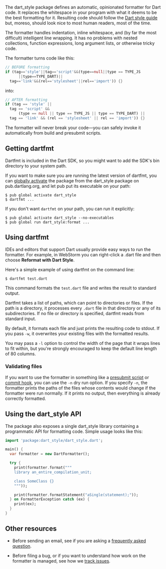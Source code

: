 The dart_style package defines an automatic, opinionated formatter for Dart
code. It replaces the whitespace in your program with what it deems to be the
best formatting for it. Resulting code should follow the [Dart style guide][]
but, moreso, should look nice to most human readers, most of the time.

[dart style guide]: https://www.dartlang.org/guides/language/effective-dart/style

The formatter handles indentation, inline whitespace, and
(by far the most difficult) intelligent line wrapping.
It has no problems with nested collections, function
expressions, long argument lists, or otherwise tricky code.

The formatter turns code like this:

```dart
// BEFORE formatting
if (tag=='style'||tag=='script'&&(type==null||type == TYPE_JS
      ||type==TYPE_DART)||
  tag=='link'&&(rel=='stylesheet'||rel=='import')) {}
```

into:

```dart
// AFTER formatting
if (tag == 'style' ||
  tag == 'script' &&
      (type == null || type == TYPE_JS || type == TYPE_DART) ||
  tag == 'link' && (rel == 'stylesheet' || rel == 'import')) {}
```

The formatter will never break your code&mdash;you can safely invoke it
automatically from build and presubmit scripts.

## Getting dartfmt

Dartfmt is included in the Dart SDK, so you might want to add the SDK's bin
directory to your system path.

If you want to make sure you are running the latest version of dartfmt,
you can [globally activate][] the package from the dart_style package
on pub.dartlang.org, and let pub put its executable on your path:

    $ pub global activate dart_style
    $ dartfmt ...

[globally activate]: https://www.dartlang.org/tools/pub/cmd/pub-global.html

If you don't want `dartfmt` on your path, you can run it explicitly:

    $ pub global activate dart_style --no-executables
    $ pub global run dart_style:format ...

## Using dartfmt

IDEs and editors that support Dart usually provide easy ways to run the
formatter. For example, in WebStorm you can right-click a .dart file
and then choose **Reformat with Dart Style**.

Here's a simple example of using dartfmt on the command line:

    $ dartfmt test.dart

This command formats the `test.dart` file and writes the result to
standard output.

Dartfmt takes a list of paths, which can point to directories or files.
If the path is a directory, it processes every `.dart` file in that directory
or any of its subdirectories.
If no file or directory is specified, dartfmt reads from standard input.

By default, it formats each file and just prints the resulting code to stdout.
If you pass `-w`, it overwrites your existing files with the
formatted results.

You may pass a `-l` option to control the width of the page that it
wraps lines to fit within, but you're strongly encouraged to keep the default
line length of 80 columns.

### Validating files

If you want to use the formatter in something like a [presubmit script][] or
[commit hook][], you can use the `-n` dry run option. If you specify `-n`, the
formatter prints the paths of the files whose contents would change if the
formatter were run normally. If it prints no output, then everything is already
correctly formatted.

[presubmit script]: http://www.chromium.org/developers/how-tos/depottools/presubmit-scripts
[commit hook]: http://git-scm.com/book/en/v2/Customizing-Git-Git-Hooks

## Using the dart_style API

The package also exposes a single dart_style library containing a programmatic
API for formatting code. Simple usage looks like this:
```dart
import 'package:dart_style/dart_style.dart';

main() {
  var formatter = new DartFormatter();

  try {
    print(formatter.format("""
    library an_entire_compilation_unit;

    class SomeClass {}
    """));

    print(formatter.formatStatement("aSingle(statement);"));
  } on FormatterException catch (ex) {
    print(ex);
  }
}
```
## Other resources

* Before sending an email, see if you are asking a
  [frequently asked question][faq].

* Before filing a bug, or if you want to understand how work on the
  formatter is managed, see how we [track issues][].

[faq]: https://github.com/dart-lang/dart_style/wiki/FAQ
[track issues]: https://github.com/dart-lang/dart_style/wiki/Tracking-issues
